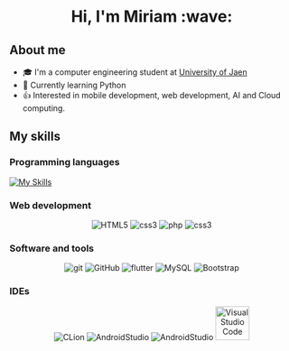 <div align="center">
  <h1>Hi, I'm Miriam :wave: </h1>
</div>

## About me
- :mortar_board: I'm a computer engineering student at [University of Jaen](https://www.ujaen.es/)
- :snake: Currently learning Python 
- :+1: Interested in mobile development, web development, AI and Cloud computing.

## My skills

### Programming languages
[![My Skills](https://skillicons.dev/icons?i=cpp,c,py,java,dart)](https://skillicons.dev)

### Web development
<p align="center" >
  <img src="https://img.shields.io/badge/HTML5-E34F26?style=for-the-badge&logo=html5&logoColor=white" alt="HTML5"/> 
   <img src="https://img.shields.io/badge/CSS3-1572B6?style=for-the-badge&logo=css3&logoColor=white" alt="css3" /> 
  <img src="https://img.shields.io/badge/PHP-777BB4?style=for-the-badge&logo=php&logoColor=white" alt="php" /> 
  <img src="https://img.shields.io/badge/CSS3-1572B6?style=for-the-badge&logo=css3&logoColor=white" alt="css3" /> 
</p>

### Software and tools
<p align="center">
  <img src="https://img.shields.io/badge/MySQL-00000F?style=for-the-badge&logo=mysql&logoColor=white" alt="git" /> </a>
  <img src="https://img.shields.io/badge/GitHub-100000?style=for-the-badge&logo=github&logoColor=white" alt="GitHub" /> 
<img src="https://img.shields.io/badge/Flutter-02569B?style=for-the-badge&logo=flutter&logoColor=white" alt="flutter" />
  <img src="[https://img.shields.io/badge/CSS3-1572B6?style=for-the-badge&logo=css3&logoColor=white](https://img.shields.io/badge/MySQL-00000F?style=for-the-badge&logo=mysql&logoColor=white)" alt="MySQL"/>
   <img src="https://img.shields.io/badge/Bootstrap-563D7C?style=for-the-badge&logo=bootstrap&logoColor=white" alt="Bootstrap" /> 
</p>

### IDEs
<p align="center">
  <img src= "https://img.shields.io/badge/CLion-000000?style=for-the-badge&logo=clion&logoColor=white" alt="CLion" />
  <img src= "https://img.shields.io/badge/Android_Studio-3DDC84?style=for-the-badge&logo=android-studio&logoColor=white" alt="AndroidStudio"/>
  <img src= "http://img.shields.io/badge/-PHPStorm-181717?style=for-the-badge&logo=phpstorm&logoColor=white" alt="AndroidStudio" />
  <img src= "https://img.shields.io/badge/Visual_Studio_Code-0078D4?style=for-the-badge&logo=visual%20studio%20code&logoColor=white" alt="Visual Studio Code" width = 60px/ >
</p>

